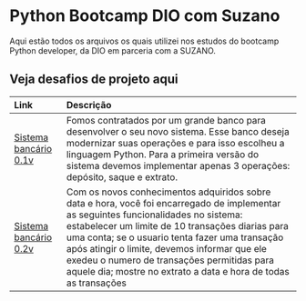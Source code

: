 
# Python Bootcamp DIO com Suzano

Aqui estão todos os arquivos os quais utilizei nos estudos do bootcamp Python developer, da DIO em parceria com a SUZANO.


## Veja desafios de projeto aqui

| Link | Descrição                           |
| :---------- | :---------------------------------- |
| [Sistema bancário 0.1v](https://github.com/lucasbrito13/python-bootcamp-DIO/blob/main/00%20-%20assunto%20iniciais/desafio_01/primeiro_desafio_python.py) | Fomos contratados por um grande banco para desenvolver o seu novo sistema. Esse banco deseja modernizar suas operações e para isso escolheu a linguagem Python. Para a primeira versão do sistema devemos implementar apenas 3 operações: depósito, saque e extrato.  |
|[Sistema bancário 0.2v](https://github.com/lucasbrito13/python-bootcamp-DIO/blob/main/desafio_02/desafio_da_hora.py)| Com os novos conhecimentos adquiridos sobre data e hora, você foi encarregado de implementar as seguintes funcionalidades no sistema: estabelecer um limite de 10 transações diarias para uma conta; se o usuario tenta fazer uma transação após atingir o limite, devemos informar que ele exedeu o numero de transações permitidas para aquele dia; mostre no extrato a data e hora de todas as transações |


